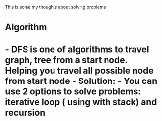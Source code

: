 This is some my thoughts about solving problems

<h1>Algorithm<h1>
- DFS is one of algorithms to travel graph, tree from a start node. Helping you travel all possible node from start node
- Solution:
    - You can use 2 options to solve problems: iterative loop ( using with stack) and recursion
